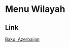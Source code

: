 # Menu Wilayah

## Link

[Baku, Azerbaijan](https://github.com/gigit-pemilu/pemilu-2024-99-luar-negeri/tree/main/pileg-dpr/hitung-suara/sub/99-luar-negeri/sub/11-baku-azerbaijan/sub/01-baku-azerbaijan)

